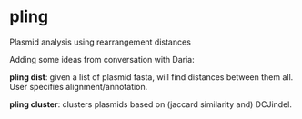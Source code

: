# pling
Plasmid analysis using rearrangement distances

Adding some ideas from conversation with Daria:

**pling dist**: given a list of plasmid fasta, will find distances between them all. User specifies alignment/annotation.

**pling cluster**: clusters plasmids based on (jaccard similarity and) DCJindel.
